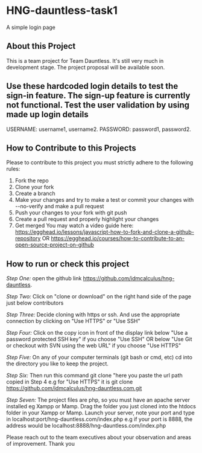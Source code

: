 # HNG-dauntless-task1
A simple login page

## About this Project
This is a team project for Team Dauntless. It's still very much in development stage. The project proposal will be available soon.
## Use these hardcoded login details to test the sign-in feature. The sign-up feature is currently not functional. Test the user validation by using made up login details

USERNAME: username1, username2. PASSWORD: password1, password2.

## How to Contribute to this Projects
Please to contribute to this project you must strictly adhere to the following rules:

1. Fork the repo
2. Clone your fork
3. Create a branch
4. Make your changes and try to make a test or commit your changes with --no-verify and make a pull request
5. Push your changes to your fork with git push
6. Create a pull request and properly highlight your changes
7. Get merged You may watch a video guide here: https://egghead.io/lessons/javascript-how-to-fork-and-clone-a-github-repository OR https://egghead.io/courses/how-to-contribute-to-an-open-source-project-on-github

## How to run or check this project
*Step One:* open the github link https://github.com/idmcalculus/hng-dauntless.

*Step Two:* Click on "clone or download" on the right hand side of the page just below contributors

*Step Three:* Decide cloning with https or ssh. And use the appropriate connection by clicking on "Use HTTPS" or "Use SSH"

*Step Four:* Click on the copy icon in front of the display link below "Use a password protected SSH key" if you choose "Use SSH" OR below "Use Git or checkout with SVN using the web URL" if you choose "Use HTTPS"

*Step Five:* On any of your computer terminals (git bash or cmd, etc) cd into the directory you like to keep the project.

*Step Six:* Then run this command git clone "here you paste the url path copied in Step 4 e.g for "Use HTTPS" it is git clone https://github.com/idmcalculus/hng-dauntless.com.git

*Step Seven:* The project files are php, so you must have an apache server installed eg Xampp or Mamp. Drag the folder you just cloned into the htdocs folder in your Xampp or Mamp. Launch your server, note your port and type in localhost:port/hng-dauntless.com/index.php e.g if your port is 8888, the address would be localhost:8888/hng-dauntless.com/index.php

Please reach out to the team executives about your observation and areas of improvement. Thank you
